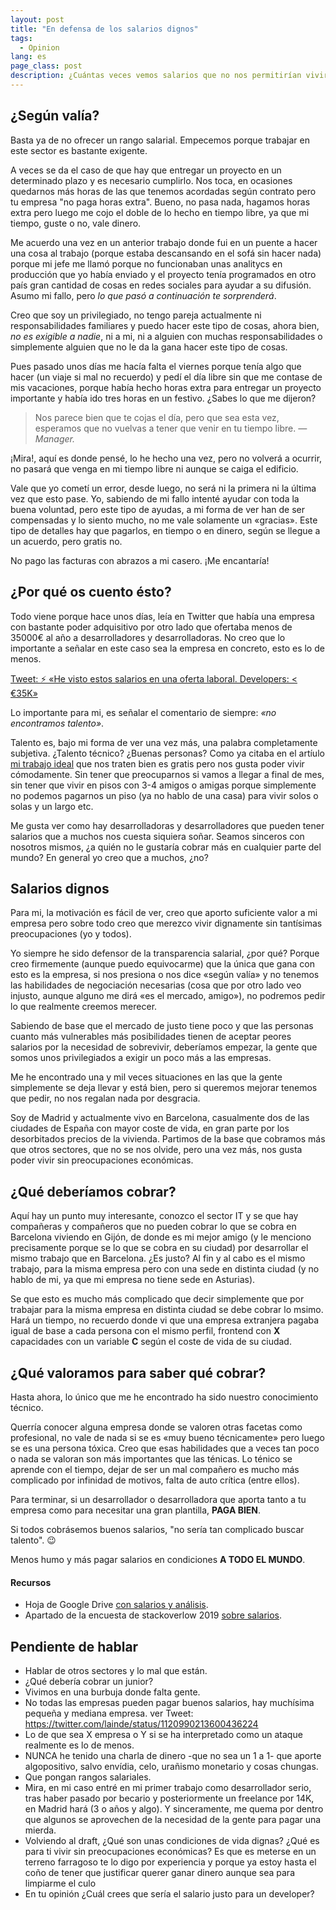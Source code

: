 ```yaml
---
layout: post
title: "En defensa de los salarios dignos"
tags:
  - Opinion
lang: es
page_class: post
description: ¿Cuántas veces vemos salarios que no nos permitirían vivir con tranquilidad? Yo unas cuantas, siempre he sido fiel creyente de que se ha de pagar bien. ¿Por qué? Porque aportamos valor y somos un sector en constante evolución que nos pide la continua formación.
---
```


## ¿Según valía?

Basta ya de no ofrecer un rango salarial. Empecemos porque trabajar en este sector es bastante exigente.

A veces se da el caso de que hay que entregar un proyecto en un determinado plazo y es necesario cumplirlo. Nos toca, en ocasiones quedarnos más horas de las que tenemos acordadas según contrato pero tu empresa "no paga horas extra". Bueno, no pasa nada, hagamos horas extra pero luego me cojo el doble de lo hecho en tiempo libre, ya que mi tiempo, guste o no, vale dinero.

Me acuerdo una vez en un anterior trabajo donde fui en un puente a hacer una cosa al trabajo (porque estaba descansando en el sofá sin hacer nada) porque mi jefe me llamó porque no funcionaban unas analitycs en producción que yo había enviado y el proyecto tenía programados en otro país gran cantidad de cosas en redes sociales para ayudar a su difusión. Asumo mi fallo, pero _lo que pasó a continuación te sorprenderá_.

Creo que soy un privilegiado, no tengo pareja actualmente ni responsabilidades familiares y puedo hacer este tipo de cosas, ahora bien, <em>no es exigible a nadie</em>, ni a mi, ni a alguien con muchas responsabilidades o simplemente alguien que no le da la gana hacer este tipo de cosas.

Pues pasado unos días me hacía falta el viernes porque tenía algo que hacer (un viaje si mal no recuerdo) y pedí el día libre sin que me contase de mis vacaciones, porque había hecho horas extra para entregar un proyecto importante y había ido tres horas en un festivo. ¿Sabes lo que me dijeron?

<blockquote class="quote" cite="https://www.huxley.net/bnw/four.html">
    <span>Nos parece bien que te cojas el día, pero que sea esta vez, esperamos que no vuelvas a tener que venir en tu tiempo libre.</span>
    <cite>&mdash;Manager.</cite>
</blockquote>

¡Mira!, aquí es donde pensé, lo he hecho una vez, pero no volverá a ocurrir, no pasará que venga en mi tiempo libre ni aunque se caiga el edificio.

Vale que yo cometí un error, desde luego, no será ni la primera ni la última vez que esto pase. Yo, sabiendo de mi fallo intenté ayudar con toda la buena voluntad, pero este tipo de ayudas, a mi forma de ver han de ser compensadas y lo siento mucho, no me vale solamente un «gracias». Este tipo de detalles hay que pagarlos, en tiempo o en dinero, según se llegue a un acuerdo, pero gratis no.

No pago las facturas con abrazos a mi casero. ¡Me encantaría!

## ¿Por qué os cuento ésto?

Todo viene porque hace unos días, leía en Twitter que había una empresa con bastante poder adquisitivo por otro lado que ofertaba menos de 35000€ al año a desarrolladores y desarrolladoras. No creo que lo importante a señalar en este caso sea la empresa en concreto, esto es lo de menos.

<p class="tweet" lang="es">
    <a class="link" href="https://twitter.com/IgnaciodeNuevo/status/1120274676809371648" target="_blank" rel="noopener noreferrer">Tweet: ⚡️ «He visto estos salarios en una oferta laboral. Developers: < €35K»</a>
</p>

Lo importante para mi, es señalar el comentario de siempre: _«no encontramos talento»_.

Talento es, bajo mi forma de ver una vez más, una palabra completamente subjetiva. ¿Talento técnico? ¿Buenas personas? Como ya citaba en el artíulo <a class="link link--special" href="/2019/03/27/el-trabajo-ideal/">mi trabajo ideal</a> que nos traten bien es gratis pero nos gusta poder vivir cómodamente. Sin tener que preocuparnos si vamos a llegar a final de mes, sin tener que vivir en pisos con 3-4 amigos o amigas porque simplemente no podemos pagarnos un piso (ya no hablo de una casa) para vivir solos o solas y un largo etc.

Me gusta ver como hay desarrolladoras y desarrolladores que pueden tener salarios que a muchos nos cuesta siquiera soñar. Seamos sinceros con nosotros mismos, ¿a quién no le gustaría cobrar más en cualquier parte del mundo? En general yo creo que a muchos, ¿no?

## Salarios dignos

Para mi, la motivación es fácil de ver, creo que aporto suficiente valor a mi empresa pero sobre todo creo que merezco vivir dignamente sin tantísimas preocupaciones (yo y todos).

Yo siempre he sido defensor de la transparencia salarial, ¿por qué? Porque creo firmemente (aunque puedo equivocarme) que la única que gana con esto es la empresa, si nos presiona o nos dice «según valía» y no tenemos las habilidades de negociación necesarias (cosa que por otro lado veo injusto, aunque alguno me dirá «es el mercado, amigo»), no podremos pedir lo que realmente creemos merecer.

Sabiendo de base que el mercado de justo tiene poco y que las personas cuanto más vulnerables más posibilidades tienen de aceptar peores salarios por la necesidad de sobrevivir, deberíamos empezar, la gente que somos unos privilegiados a exigir un poco más a las empresas.

Me he encontrado una y mil veces situaciones en las que la gente simplemente se deja llevar y está bien, pero si queremos mejorar tenemos que pedir, no nos regalan nada por desgracia.

Soy de Madrid y actualmente vivo en Barcelona, casualmente dos de las ciudades de España con mayor coste de vida, en gran parte por los desorbitados precios de la vivienda. Partimos de la base que cobramos más que otros sectores, que no se nos olvide, pero una vez más, nos gusta poder vivir sin preocupaciones económicas.

## ¿Qué deberíamos cobrar?

Aquí hay un punto muy interesante, conozco el sector IT y se que hay compañeras y compañeros que no pueden cobrar lo que se cobra en Barcelona viviendo en Gijón, de donde es mi mejor amigo (y le menciono precisamente porque se lo que se cobra en su ciudad) por desarrollar el mismo trabajo que en Barcelona. ¿Es justo? Al fin y al cabo es el mismo trabajo, para la misma empresa pero con una sede en distinta ciudad (y no hablo de mi, ya que mi empresa no tiene sede en Asturias).

Se que esto es mucho más complicado que decir simplemente que por trabajar para la misma empresa en distinta ciudad se debe cobrar lo msimo. Hará un tiempo, no recuerdo donde vi que una empresa extranjera pagaba igual de base a cada persona con el mismo perfil, frontend con <b>X</b> capacidades con un variable <b>C</b> según el coste de vida de su ciudad.

## ¿Qué valoramos para saber qué cobrar?

Hasta ahora, lo único que me he encontrado ha sido nuestro conocimiento técnico.

Querría conocer alguna empresa donde se valoren otras facetas como profesional, no vale de nada si se es «muy bueno técnicamente» pero luego se es una persona tóxica. Creo que esas habilidades que a veces tan poco o nada se valoran son más importantes que las ténicas. Lo ténico se aprende con el tiempo, dejar de ser un mal compañero es mucho más complicado por infinidad de motivos, falta de auto crítica (entre ellos).

Para terminar, si un desarrollador o desarrolladora que aporta tanto a tu empresa como para necesitar una gran plantilla, <b>PAGA BIEN</b>.

Si todos cobrásemos buenos salarios, "no sería tan complicado buscar talento". 😉

Menos humo y más pagar salarios en condiciones <b>A TODO EL MUNDO</b>.

<div class="related">
    <h4 class="related__title">Recursos</h4>
    <ul class="related__list">
        <li>Hoja de Google Drive <a class="link link--special" href="https://docs.google.com/spreadsheets/d/14pfsWFpanG-RWmqBZnEYVQFw_rL09kAaxqvBRYjx5lE/edit#gid=1475815899" target="_blank" rel="noopener noreferrer">con salarios y análisis</a>.</li>
        <li>Apartado de la encuesta de stackoverlow 2019 <a class="link link--special" href="https://insights.stackoverflow.com/survey/2019#technology-_-what-languages-are-associated-with-the-highest-salaries-worldwide" target="_blank" rel="noopener noreferrer">sobre salarios</a>.</li>
    </ul>
</div>

## Pendiente de hablar

- Hablar de otros sectores y lo mal que están.
- ¿Qué debería cobrar un junior?
- Vivimos en una burbuja donde falta gente.
- No todas las empresas pueden pagar buenos salarios, hay muchísima pequeña y mediana empresa. ver Tweet: https://twitter.com/lainde/status/1120990213600436224
- Lo de que sea X empresa o Y si se ha interpretado como un ataque realmente es lo de menos.
- NUNCA he tenido una charla de dinero -que no sea un 1 a 1- que aporte algopositivo, salvo envídia, celo, urañismo monetario y cosas chungas.
- Que pongan rangos salariales.
- Mira, en mi caso entré en mi primer trabajo como desarrollador serio, tras haber pasado por becario y posteriormente un freelance por 14K, en Madrid hará (3 o años y algo). Y sinceramente, me quema por dentro que algunos se aprovechen de la necesidad de la gente para pagar una mierda.
- Volviendo al draft, ¿Qué son unas condiciones de vida dignas? ¿Qué es para ti vivir sin preocupaciones económicas? Es que es meterse en un terreno farragoso te lo digo por experiencia y porque ya estoy hasta el coño de tener que justificar querer ganar dinero aunque sea para limpiarme el culo
- En tu opinión ¿Cuál crees que sería el salario justo para un developer?

